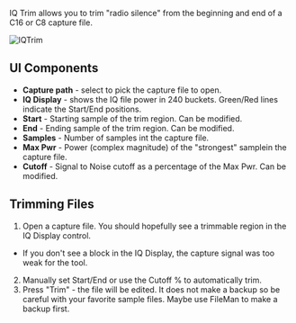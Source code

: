IQ Trim allows you to trim "radio silence" from the beginning and end of a C16 or C8 capture file.

![IQTrim](https://github.com/eried/portapack-mayhem/assets/3761006/e83a4ca5-af1d-4aeb-918f-1df056fb3d04)

## UI Components

* **Capture path** - select to pick the capture file to open.
* **IQ Display** - shows the IQ file power in 240 buckets. Green/Red lines indicate the Start/End positions.
* **Start** - Starting sample of the trim region. Can be modified.
* **End** - Ending sample of the trim region. Can be modified.
* **Samples** - Number of samples int the capture file.
* **Max Pwr** - Power (complex magnitude) of the "strongest" samplein the capture file.
* **Cutoff** - Signal to Noise cutoff as a percentage of the Max Pwr. Can be modified.

## Trimming Files
1. Open a capture file. You should hopefully see a trimmable region in the IQ Display control.
  - If you don't see a block in the IQ Display, the capture signal was too weak for the tool.
2. Manually set Start/End or use the Cutoff % to automatically trim.
3. Press "Trim" - the file will be edited. It does not make a backup so be careful with your favorite sample files. Maybe use FileMan to make a backup first.
